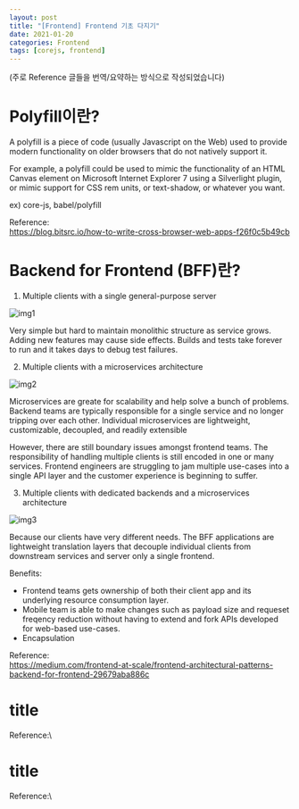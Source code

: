 ```yaml
---
layout: post
title: "[Frontend] Frontend 기초 다지기"
date: 2021-01-20
categories: Frontend
tags: [corejs, frontend]
---
```

(주로 Reference 글들을 번역/요약하는 방식으로 작성되었습니다)

# Polyfill이란?
A polyfill is a piece of code (usually Javascript on the Web) used to provide modern functionality on older browsers that do not natively support it.

For example, a polyfill could be used to mimic the functionality of an HTML Canvas element on Microsoft Internet Explorer 7 using a Silverlight plugin, or mimic support for CSS rem units, or text-shadow, or whatever you want.

ex) core-js, babel/polyfill


Reference:\
https://blog.bitsrc.io/how-to-write-cross-browser-web-apps-f26f0c5b49cb


# Backend for Frontend (BFF)란?
1. Multiple clients with a single general-purpose server

![img1](https://miro.medium.com/max/511/1*7GPb_OQxU_i4SQHrC8Zr4g.png)

Very simple but hard to maintain monolithic structure as service grows. Adding new features may cause side effects. Builds and tests take forever to run and it takes days to debug test failures.

2. Multiple clients with a microservices architecture

![img2](https://miro.medium.com/max/533/1*l-oaQeN0bYO741_cTwlC1Q.png)

Microservices are greate for scalability and help solve a bunch of problems. Backend teams are typically responsible for a single service and no longer tripping over each other. Individual microservices are lightweight, customizable, decoupled, and readily extensible

However, there are still boundary issues amongst frontend teams. The responsibility of handling multiple clients is still encoded in one or many services. Frontend engineers are struggling to jam multiple use-cases into a single API layer and the customer experience is beginning to suffer.

3. Multiple clients with dedicated backends and a microservices architecture

![img3](https://miro.medium.com/max/581/1*Hg4bB1sHypg5IHCXBW8DZA.png)

Because our clients have very different needs. The BFF applications are lightweight translation layers that decouple individual clients from downstream services and server only a single frontend.

Benefits:
- Frontend teams gets ownership of both their client app and its underlying resource consumption layer.
- Mobile team is able to make changes such as payload size and requeset freqency reduction without having to extend and fork APIs developed for web-based use-cases.
- Encapsulation

Reference:\
https://medium.com/frontend-at-scale/frontend-architectural-patterns-backend-for-frontend-29679aba886c



# title

Reference:\




# title

Reference:\